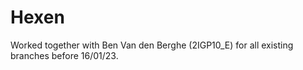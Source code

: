 # Hexen

Worked together with Ben Van den Berghe (2IGP10_E) for all existing branches before 16/01/23.
